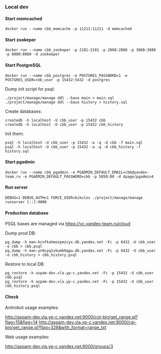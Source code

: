 ### Local dev

#### Start memcached

```
docker run --name cbb_memcache -p 11211:11211 -d memcached
```

#### Start zookeper

```
docker run --name cbb_zookeper -p 2181:2181 -p 2888:2888 -p 3888:3888 -p 8080:8080 -d zookeeper
```

#### Start PostgreSQL

```
docker run --name cbb_postgres -e POSTGRES_PASSWORD=1 -e POSTGRES_USER=cbb_user -p 15432:5432 -d postgres
```

Dump init script for psql:

```
./project/manage/manage ddl --base main > main.sql
./project/manage/manage ddl --base history > history.sql
```

Create databases:

```
createdb -h localhost -U cbb_user -p 15432 cbb
createdb -h localhost -U cbb_user -p 15432 cbb_history
```

Init them:

```
psql -h localhost -U cbb_user -p 15432 -a -q -d cbb -f main.sql
psql -h localhost -U cbb_user -p 15432 -a -q -d cbb_history -f history.sql
```

#### Start pgadmin

```
docker run --name cbb_pgadmin -e PGADMIN_DEFAULT_EMAIL=cbb@yandex-team.ru -e PGADMIN_DEFAULT_PASSWORD=cbb -p 5050:80 -d dpage/pgadmin4
```

#### Run server

```
DEBUG=1 DEBUG_AUTH=1 FORCE_USER=bikulov ./project/manage/manage runserver [::]:9000
```

#### Production database

PSQL bases are managed via https://yc.yandex-team.ru/cloud

Dump prod DB:

```
pg_dump -h man-kcnfkahmozpmzcyx.db.yandex.net -Fc -p 6432 -U cbb_user -o cbb > cbb.psql
pg_dump -h man-yn9cpq1vkumb9qga.db.yandex.net -Fc -p 6432 -U cbb_user -o cbb_history > cbb_history.psql
```

Restore to local DB:

```
pg_restore -h aspam-dev.vla.yp-c.yandex.net -Fc -p 15432 -U cbb_user cbb.psql
pg_restore -h aspam-dev.vla.yp-c.yandex.net -Fc -p 15432 -U cbb_user cbb_history.psql
```

#### Check

Antirobot usage examples:

http://aspam-dev.vla.yp-c.yandex.net:9000/cgi-bin/get_range.pl?flag=15&flag=14
http://aspam-dev.vla.yp-c.yandex.net:9000/cgi-bin/get_range.pl?flag=328&with_format=range_txt

Web usage examples:

http://aspam-dev.vla.yp-c.yandex.net:9000/groups/3
